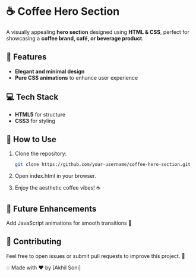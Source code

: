 # ☕ Coffee Hero Section

A visually appealing **hero section** designed using **HTML & CSS**, perfect for showcasing a **coffee brand, café, or beverage product**.

## 🚀 Features
- **Elegant and minimal design**  
- **Pure CSS animations** to enhance user experience  

## 💻 Tech Stack
- **HTML5** for structure  
- **CSS3** for styling  

## 📌 How to Use
1. Clone the repository:
   ```bash
   git clone https://github.com/your-username/coffee-hero-section.git
   ```
2. Open index.html in your browser.

3. Enjoy the aesthetic coffee vibes! ☕

## 🎯 Future Enhancements
Add JavaScript animations for smooth transitions 🌟

## 🤝 Contributing
Feel free to open issues or submit pull requests to improve this project. 🚀

💡 Made with ❤️ by [Akhil Soni]
